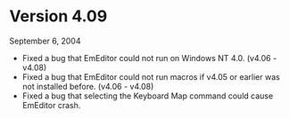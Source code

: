# Version 4.09

September 6, 2004

- Fixed a bug that EmEditor could not run on Windows NT 4.0. (v4.06 - v4.08)
- Fixed a bug that EmEditor could not run macros if v4.05 or earlier was not installed before. (v4.06 - v4.08)
- Fixed a bug that selecting the Keyboard Map command could cause EmEditor crash.